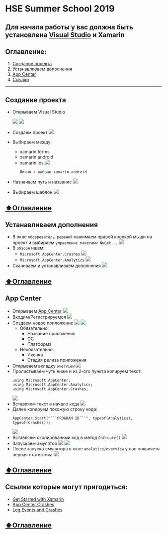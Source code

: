 # HSE Summer School 2019
**Для начала работы у вас должна быть установлена [Visual Studio](https://visualstudio.microsoft.com/ru/) и Xamarin**
---
## Оглавление:
1) [Создание проекта](#Создание-проекта)
2) [Устанавливаем дополнения](#Устанавливаем-дополнения)
3) [App Center](#App-Center)
4) [Ссылки](#Ссылки-которые-могут-пригодиться)
---
## Создание проекта
* Открываем Visual Studio

  ![](https://github.com/MatveyPlokhov/HSE-Summer-School-2019/blob/master/Visual%20Studio%20App%20Center/01.png)
  ![](https://github.com/MatveyPlokhov/HSE-Summer-School-2019/blob/master/Visual%20Studio%20App%20Center/02.png)
* Создаем проект
  ![](https://github.com/MatveyPlokhov/HSE-Summer-School-2019/blob/master/Visual%20Studio%20App%20Center/03.png)
* Выбираем между:
  * xamarin.forms
  * xamarin.android
  * xamarin.ios
  ![](https://github.com/MatveyPlokhov/HSE-Summer-School-2019/blob/master/Visual%20Studio%20App%20Center/04.png)
    ```
    Лично я выбрал xamarin.android
    ```
* Назначаем путь и название
  ![](https://github.com/MatveyPlokhov/HSE-Summer-School-2019/blob/master/Visual%20Studio%20App%20Center/05.png)
* Выбираем шаблон
  ![](https://github.com/MatveyPlokhov/HSE-Summer-School-2019/blob/master/Visual%20Studio%20App%20Center/06.png)
  
[:arrow_up:Оглавление](#Оглавление)
---
## Устанавливаем дополнения
* В окне ```обозреватель решений``` нажимаем правой кнопкой мыши на проект и выбираем ```управление пакетами NuGet...```
  ![](https://github.com/MatveyPlokhov/HSE-Summer-School-2019/blob/master/Visual%20Studio%20App%20Center/08.png)
* В ```обзоре``` ищем:
  * ```Microsoft.AppCenter.Crashes```
  ![](https://github.com/MatveyPlokhov/HSE-Summer-School-2019/blob/master/Visual%20Studio%20App%20Center/09.png)
  * ```Microsoft.AppCenter.Analytics```
  ![](https://github.com/MatveyPlokhov/HSE-Summer-School-2019/blob/master/Visual%20Studio%20App%20Center/10.png)
 * Скачиваем и устанавливаем дополнения
  ![](https://github.com/MatveyPlokhov/HSE-Summer-School-2019/blob/master/Visual%20Studio%20App%20Center/11.png)
  
[:arrow_up:Оглавление](#Оглавление)
---
## App Center
* Открываем [App Center](https://appcenter.ms/)
  ![](https://github.com/MatveyPlokhov/HSE-Summer-School-2019/blob/master/Visual%20Studio%20App%20Center/12.png)
* Входим/Регистрируемся
  ![](https://github.com/MatveyPlokhov/HSE-Summer-School-2019/blob/master/Visual%20Studio%20App%20Center/13.png)
* Создаем новое приложение
  ![](https://github.com/MatveyPlokhov/HSE-Summer-School-2019/blob/master/Visual%20Studio%20App%20Center/14.png)
  ![](https://github.com/MatveyPlokhov/HSE-Summer-School-2019/blob/master/Visual%20Studio%20App%20Center/15.png)
  * Обязательно:
    * Название приложения
    * ОС
    * Платформа
  * Необязательно:
    * Иконка
    * Стадия релиза приложения
* Открываем вкладку ```overview``` 
  ![](https://github.com/MatveyPlokhov/HSE-Summer-School-2019/blob/master/Visual%20Studio%20App%20Center/16.png)
* Пролистываем чуть ниже и из 2-ого пункта копируем текст:
  ```
  using Microsoft.AppCenter;
  using Microsoft.AppCenter.Analytics;
  using Microsoft.AppCenter.Crashes;
  ```
  ![](https://github.com/MatveyPlokhov/HSE-Summer-School-2019/blob/master/Visual%20Studio%20App%20Center/17.png)
* Вставляем текст в начало кода 
  ![](https://github.com/MatveyPlokhov/HSE-Summer-School-2019/blob/master/Visual%20Studio%20App%20Center/18.png)
* Далее копируем похожую строку кода:
  ```
  AppCenter.Start("```PROGRAM ID```", typeof(Analytics), typeof(Crashes));
  ```
  ![](https://github.com/MatveyPlokhov/HSE-Summer-School-2019/blob/master/Visual%20Studio%20App%20Center/19.png)
* Вставляем скопированный код в метод ```OnCreate()```
  ![](https://github.com/MatveyPlokhov/HSE-Summer-School-2019/blob/master/Visual%20Studio%20App%20Center/20.png)
* Запускаем эмулятор
  ![](https://github.com/MatveyPlokhov/HSE-Summer-School-2019/blob/master/Visual%20Studio%20App%20Center/21.png)
  ![](https://github.com/MatveyPlokhov/HSE-Summer-School-2019/blob/master/Visual%20Studio%20App%20Center/22.png)
* После запуска эмулятора в окне ```analytics/overview``` у нас появляетя первая статистика
  ![](https://github.com/MatveyPlokhov/HSE-Summer-School-2019/blob/master/Visual%20Studio%20App%20Center/23.png)
  
[:arrow_up:Оглавление](#Оглавление)
---
## Ссылки которые могут пригодиться:
* [Get Started with Xamarin](https://docs.microsoft.com/en-us/appcenter/sdk/getting-started/xamarin)
* [App Center Crashes](https://docs.microsoft.com/en-us/appcenter/sdk/crashes/xamarin)
* [Log Events and Crashes](http://patrickgoode.com/log-events-and-crashes-in-xamarin-forms-with-app-center/)

[:arrow_up:Оглавление](#Оглавление)
---
